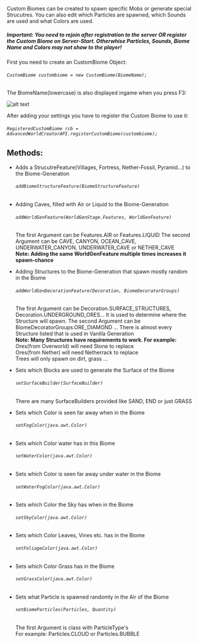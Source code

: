Custom Biomes can be created to spawn specific Mobs or generate special Strucutres. 
You can also edit which Particles are spawned, which Sounds are used and what Colors are used.

##### Important: You need to rejoin after registration to the server **OR** register the Custom Biome on Server-Start. Otherwhise Particles, Sounds, Biome Name and Colors may not show to the player!

First you need to create an CustomBiome Object:

###### ``` CustomBiome custombiome = new CustomBiome(BiomeName); ```
The BiomeName(lowercase) is also displayed ingame when you press F3:

![alt text](https://timcloud.ddns.net/github/BiomeName.png)

After adding your settings you have to register the Custom Biome to use it:

###### ``` RegisteredCustomBiome rcb = AdvancedWorldCreatorAPI.registerCustomBiome(custombiome); ```

## Methods:
  - Adds a StrucutreFeature(Villages, Fortress, Nether-Fossil, Pyramid...) to the Biome-Generation
    ###### ``` addBiomeStructureFeature(BiomeStructureFeature) ```
  
  - Adding Caves, filled with Air or Liquid to the Biome-Generation
    ###### ``` addWorldGenFeature(WorldGenStage.Features, WorldGenFeature) ```
    The first Argument can be Features.AIR or Features.LIQUID
    The second Argument can be CAVE, CANYON, OCEAN_CAVE, UNDERWATER_CANYON, UNDERWATER_CAVE or NETHER_CAVE<br>
    **Note: Adding the same WorldGenFeature multiple times increases it spawn-chance**

  - Adding Structures to the Biome-Generation that spawn mostly random in the Biome
    ###### ``` addWorldGenDecorationFeature(Decoration, BiomeDecoratorGroups) ```
    The first Argument can be Decoration.SURFACE_STRUCTURES, Decoration.UNDERGROUND_ORES...
    It is used to determine where the Structure will spawn.
    The second Argument can be BiomeDecoratorGroups.ORE_DIAMOND ...
    There is almost every Structure listed that is used in Vanilla Generation <br>
    **Note: Many Structures have requirements to work. For example:** <br>
      Ores(from Overworld) will need Stone to replace <br>
      Ores(from Nether) will need Netherrack to replace <br>
      Trees will only spawn on dirt, grass ... <br>
   
  - Sets which Blocks are used to generate the Surface of the Biome
    ###### ``` setSurfaceBuilder(SurfaceBuilder) ```
    There are many SurfaceBuilders provided like SAND, END or just GRASS
    
  - Sets which Color is seen far away when in the Biome
    ###### ``` setFogColor(java.awt.Color) ```
    
  - Sets which Color water has in this Biome
    ###### ``` setWaterColor(java.awt.Color) ```
   
  - Sets which Color is seen far away under water in the Biome
    ###### ``` setWaterFogColor(java.awt.Color) ```
  
  - Sets which Color the Sky has when in the Biome
    ###### ``` setSkyColor(java.awt.Color) ```
  
  - Sets which Color Leaves, Vines etc. has in the Biome
    ###### ``` setFoliageColor(java.awt.Color) ```
   
  - Sets which Color Grass has in the Biome
    ###### ``` setGrassColor(java.awt.Color) ```
   
  - Sets what Particle is spawned randomly in the Air of the Biome
    ###### ``` setBiomeParticles(Particles, Quantity) ```
    The first Argument is class with ParticleType's <br>
    For example: Particles.CLOUD or Particles.BUBBLE
